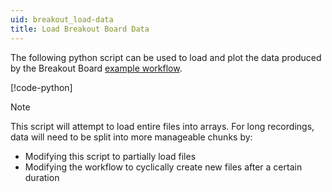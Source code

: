 ```yaml
---
uid: breakout_load-data
title: Load Breakout Board Data
---
```


The following python script can be used to load and plot the data produced by the Breakout Board [example workflow](xref:breakout_workflow).

[!code-python[](../../../workflows/hardware/breakout/load-breakoutboard.py)]

> [!NOTE]
> This script will attempt to load entire files into arrays. For long recordings, data will need to
> be split into more manageable chunks by:
> - Modifying this script to partially load files
> - Modifying the workflow to cyclically create new files after a certain duration
